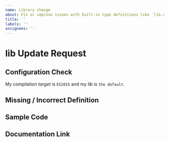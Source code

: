 ```yaml
---
name: Library change
about: Fix or improve issues with built-in type definitions like `lib.dom.d.ts`, `lib.es6.d.ts`, etc.
title: ''
labels: ''
assignees: ''
---
```

# lib Update Request

<!--
  Please fill in each section completely. Thank you!

  Are you here for one of these commonly-requested lib changes?
    * Object.keys - see https://stackoverflow.com/questions/55012174/
    * Array methods - see https://github.com/microsoft/TypeScript/issues/36554
    * parseInt, parseFloat, isFinite, isNaN, etc. - see https://github.com/microsoft/TypeScript/issues/4002

  The DOM lib is maintained elsewhere and you can skip a step by filing issues/PRs for the DOM at that repo.
  See https://github.com/microsoft/TypeScript-DOM-lib-generator
-->

## Configuration Check

<!--
  If you're missing common new methods like Array.includes, you may have a misconfigured project.
  Try setting `lib: "es2020"` and checking whether the type you want is present.
  You can diagnose further by running `tsc` with `--listFilesOnly` or `--showConfig`.

  Conversely, if you are seeing built-in methods you expect to *not* see, check your 'lib' setting
  or review your dependencies for lib/reference directives that might be polluting
  your global scope. This is common when using the 'node' type library. See https://github.com/microsoft/TypeScript/issues/40184

  Replace the text below:
-->
My compilation *target* is `ES2015` and my *lib* is `the default`.

## Missing / Incorrect Definition

<!--
  What property, method, function, etc is missing or incorrect?
-->

## Sample Code

<!--
  What's some code using this that should work, but doesn't?
-->

## Documentation Link

<!--
  Link to relevant documentation (e.g. MDN, W3C, ECMAScript Spec) to consult for this property.
  Note that lib.dom.d.ts intentionally does not include browser-specific extensions
   or early experimental features.
-->

